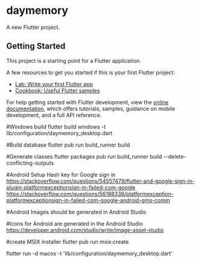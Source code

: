 # daymemory

A new Flutter project.

## Getting Started

This project is a starting point for a Flutter application.

A few resources to get you started if this is your first Flutter project:

- [Lab: Write your first Flutter app](https://docs.flutter.dev/get-started/codelab)
- [Cookbook: Useful Flutter samples](https://docs.flutter.dev/cookbook)

For help getting started with Flutter development, view the
[online documentation](https://docs.flutter.dev/), which offers tutorials,
samples, guidance on mobile development, and a full API reference.

#Windows build
flutter build windows -t lib/configuration/daymemory_desktop.dart

#Build database 
flutter pub run build_runner build

#Generate classes
flutter packages pub run build_runner build --delete-conflicting-outputs

#Android
Setup Hash key for Google sign in
https://stackoverflow.com/questions/54557479/flutter-and-google-sign-in-plugin-platformexceptionsign-in-failed-com-google
https://stackoverflow.com/questions/56188338/platformexception-platformexceptionsign-in-failed-com-google-android-gms-comm

#Android Images should be generated in Android Studio

#Icons for Android are generated in the Android Studio
https://developer.android.com/studio/write/image-asset-studio

#create MSIX installer
flutter pub run msix:create

flutter run -d macos -t 'lib/configuration/daymemory_desktop.dart'